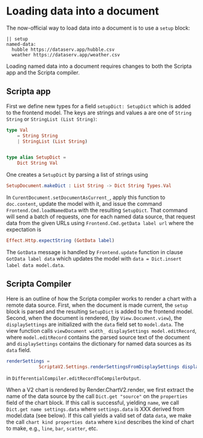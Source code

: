 # Loading data into a document

The now-official way to load data into a document is to use 
a `setup` block:

```
|| setup
named-data: 
  hubble https://dataserv.app/hubble.csv
  weather https://dataserv.app/weather.csv

```

Loading named data into a document requires changes to both 
the Scripta app and the Scripta compiler.

## Scripta app

First we define new types for a field `setupDict: SetupDict` which is
added to the frontend model.  The keys are strings and values a
are one of `String String` or `StringList (List String)`:

```elm
type Val
    = String String
    | StringList (List String)


type alias SetupDict =
    Dict String Val

```

One creates a `SetupDict` by parsing a list of strings using

```elm
SetupDocument.makeDict : List String -> Dict String Types.Val
```
In `CurentDocument.setDocumentAsCurrent_`, apply this function
to `doc.content`, update the model with it, and issue the command
`Frontend.Cmd.loadNamedData` with the resulting `SetupDict`.
That command will send a batch of requests, one for each named
data source, that request data from the given URLs using 
`Frontend.Cmd.getData label url` where the expectation is

```elm
Effect.Http.expectString (GotData label)
```
The `GotData` message is handled by `Frontend.update` function
in clause `GotData label data` which updates the model with
`data = Dict.insert label data model.data`.

## Scripta Compiler 

Here is an outline of how the Scripta compiler works to render
a chart with a remote data source.  First, when
the document is made current, the `setup` block is parsed and
the resulting `SetupDict` is added to the frontend model.  
Second, when the document is rendered, (by `View.Document.view`),
the `displaySettings` are initialized with the `data` field
set to `model.data`.  The view function calls
`viewDocument width_ displaySettings model.editRecord`,
where `model.editRecord` contains the parsed source text of 
the document and `displaySettings` contains the dictionary for
named data sources as its `data` field.   

```elm
renderSettings =
            ScriptaV2.Settings.renderSettingsFromDisplaySettings displaySettings
```

in `DifferentialCompiler.editRecordToCompilerOutput`.


When a V2 chart is rendered
by Render.ChartV2.render, we first extract the name of the data
source by the call `Dict.get "source"` on the `properties` field of the
chart block.  If this call is successful, yielding `name`, we 
call `Dict.get name settings.data` where `settings.data` is 
XXX derived from model.data (see below).  If this call yields a valid set of data `data`, we
make the call `chart kind properties data` where `kind` describes
the kind of chart to make, e.g., `line`, `bar`, `scatter`, etc.